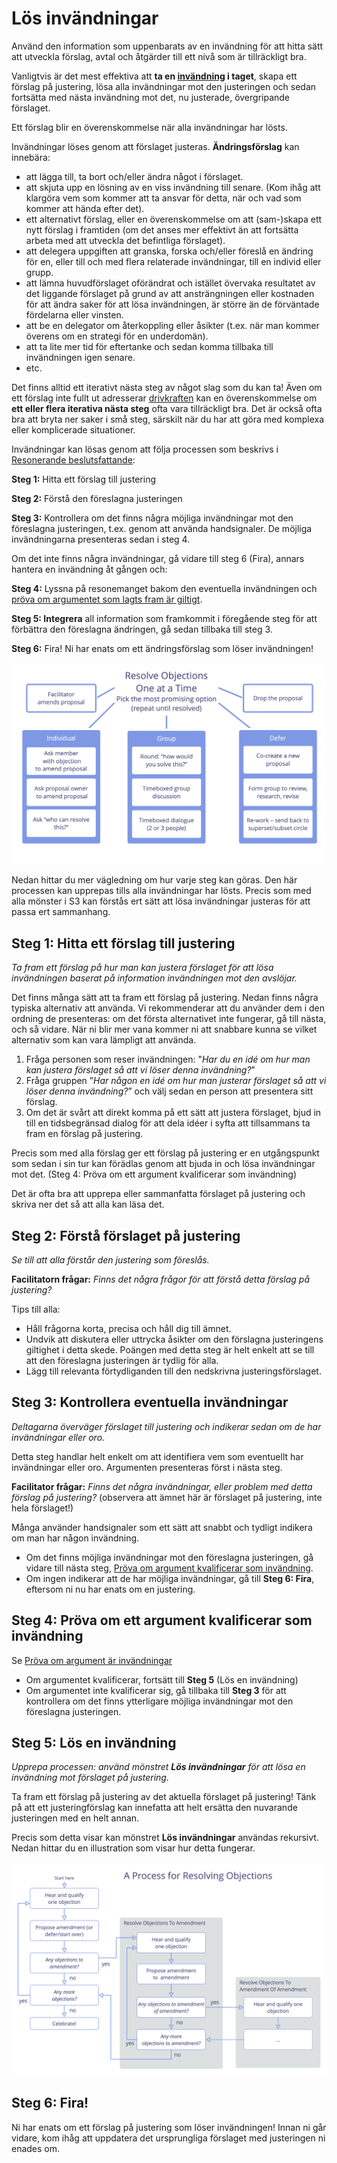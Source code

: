 # Lös invändningar

<summary>
Använd den information som uppenbarats av en invändning för att hitta sätt att utveckla förslag, avtal och åtgärder till ett nivå som är tillräckligt bra. 
</summary>

Vanligtvis är det mest effektiva att **ta en  [invändning](glossary:objection) i taget**, skapa ett förslag på justering, lösa alla invändningar mot den justeringen och sedan fortsätta med nästa invändning mot det, nu justerade, övergripande förslaget.

Ett förslag blir en överenskommelse när alla invändningar har lösts.

Invändningar löses genom att förslaget justeras. **Ändringsförslag** kan innebära:

- att lägga till, ta bort och/eller ändra något i förslaget.
- att skjuta upp en lösning av en viss invändning till senare. (Kom ihåg att klargöra vem som kommer att ta ansvar för detta, när och vad som kommer att hända efter det).
- ett alternativt förslag, eller en överenskommelse om att (sam-)skapa ett nytt förslag i framtiden (om det anses mer effektivt än att fortsätta arbeta med att utveckla det befintliga förslaget).
- att delegera uppgiften att granska, forska och/eller föreslå en ändring för en, eller till och med flera relaterade invändningar, till en individ eller grupp.
- att lämna huvudförslaget oförändrat och istället övervaka resultatet av det liggande förslaget på grund av att ansträngningen eller kostnaden för att ändra saker för att lösa invändningen, är större än de förväntade fördelarna eller vinsten.
- att be en delegator om återkoppling eller åsikter (t.ex. när man kommer överens om en strategi för en underdomän).
- att ta lite mer tid för eftertanke och sedan komma tillbaka till invändningen igen senare.
- etc.

Det finns alltid ett iterativt nästa steg av något slag som du kan ta! Även om ett förslag inte fullt ut adresserar [drivkraften](glossary:driver) kan en överenskommelse om **ett eller flera iterativa nästa steg** ofta vara tillräckligt bra. Det är också ofta bra att bryta ner saker i små steg, särskilt när du har att göra med komplexa eller komplicerade situationer.

Invändningar kan lösas genom att följa processen som beskrivs i [Resonerande beslutsfattande](section:reasoned-decision-making):

**Steg 1:** Hitta ett förslag till justering

**Steg 2:** Förstå den föreslagna justeringen

**Steg 3:** Kontrollera om det finns några möjliga invändningar mot den föreslagna justeringen, t.ex. genom att använda handsignaler. De möjliga invändningarna presenteras sedan i steg 4.

Om det inte finns några invändningar, gå vidare till steg 6 (Fira), annars hantera en invändning åt gången och:

**Steg 4:** Lyssna på resonemanget bakom den eventuella invändningen och [pröva om argumentet som lagts fram är giltigt](section:test-arguments-qualify-as-objections).

**Steg 5: Integrera** all information som framkommit i föregående steg för att förbättra den föreslagna ändringen, gå sedan tillbaka till steg 3.

**Steg 6:** Fira! Ni har enats om ett ändringsförslag som löser invändningen!

![Process för att lösa en invändning](img/agreements/resolve-objections.png)

Nedan hittar du mer vägledning om hur varje steg kan göras. Den här processen kan upprepas tills alla invändningar har lösts. Precis som med alla mönster i S3 kan förstås ert sätt att lösa invändningar justeras för att passa ert sammanhang.


## Steg 1: Hitta ett förslag till justering

*Ta fram ett förslag på hur man kan justera förslaget för att lösa invändningen baserat på information invändningen mot den avslöjar.*

Det finns många sätt att ta fram ett förslag på justering. Nedan finns några typiska alternativ att använda. Vi rekommenderar att du använder dem i den ordning de presenteras: om det första alternativet inte fungerar, gå till nästa, och så vidare. När ni blir mer vana kommer ni att snabbare kunna se vilket alternativ som kan vara lämpligt att använda.

1. Fråga personen som reser invändningen: "*Har du en idé om hur man kan justera förslaget så att vi löser denna invändning?*"
2. Fråga gruppen ”*Har någon en idé om hur man justerar förslaget så att vi löser denna invändning?*” och välj sedan en person att presentera sitt förslag.
3. Om det är svårt att direkt komma på ett sätt att justera förslaget, bjud in till en tidsbegränsad dialog för att dela idéer i syfta att tillsammans ta fram en förslag på justering.

Precis som med alla förslag ger ett förslag på justering er en utgångspunkt som sedan i sin tur kan förädlas genom att bjuda in och lösa invändningar mot det. (Steg 4: Pröva om ett argument kvalificerar som invändning)

Det är ofta bra att upprepa eller sammanfatta förslaget på justering och skriva ner det så att alla kan läsa det.


## Steg 2: Förstå förslaget på justering

*Se till att alla förstår den justering som föreslås.*

**Facilitatorn frågar:** _Finns det några frågor för att förstå detta förslag på justering?_

Tips till alla:

- Håll frågorna korta, precisa och håll dig till ämnet.
- Undvik att diskutera eller uttrycka åsikter om den förslagna justeringens giltighet i detta skede. Poängen med detta steg är helt enkelt att se till att den föreslagna justeringen är tydlig för alla.
- Lägg till relevanta förtydliganden till den nedskrivna justeringsförslaget.


## Steg 3: Kontrollera eventuella invändningar

*Deltagarna överväger förslaget till justering och indikerar sedan om de har invändningar eller oro.*

Detta steg handlar helt enkelt om att identifiera vem som eventuellt har invändningar eller oro. Argumenten presenteras först i nästa steg.

**Facilitator frågar:** *Finns det några invändningar, eller problem med detta förslag på justering?* (observera att ämnet här är förslaget på justering, inte hela förslaget!)

Många använder handsignaler som ett sätt att snabbt och tydligt indikera om man har någon invändning.

- Om det finns möjliga invändningar mot den föreslagna justeringen, gå vidare till nästa steg, [Pröva om argument kvalificerar som invändning](section:test-arguments-qualify-as-objections).
- Om ingen indikerar att de har möjliga invändningar, gå till **Steg 6: Fira**, eftersom ni nu har enats om en justering.


## Steg 4: Pröva om ett argument kvalificerar som invändning

Se [Pröva om argument är invändningar](section:test-arguments-qualify-as-objections)

- Om argumentet kvalificerar, fortsätt till **Steg 5** (Lös en invändning)
- Om argumentet inte kvalificerar sig, gå tillbaka till **Steg 3** för att kontrollera om det finns ytterligare möjliga invändningar mot den föreslagna justeringen.


## Steg 5: Lös en invändning

*Upprepa processen: använd mönstret **Lös invändningar** för att lösa en invändning mot förslaget på justering.*

Ta fram ett förslag på justering av det aktuella förslaget på justering! Tänk på att ett justeringförslag kan innefatta att helt ersätta den nuvarande justeringen med en helt annan.

Precis som detta visar kan mönstret **Lös invändningar** användas rekursivt. Nedan hittar du en illustration som visar hur detta fungerar.

![Rekursiv tillämpning av mönstret Lös invändningar](img/agreements/resolve-objections-process.png)


## Steg 6: Fira!

Ni har enats om ett förslag på justering som löser invändningen! Innan ni går vidare, kom ihåg att uppdatera det ursprungliga förslaget med justeringen ni enades om.
